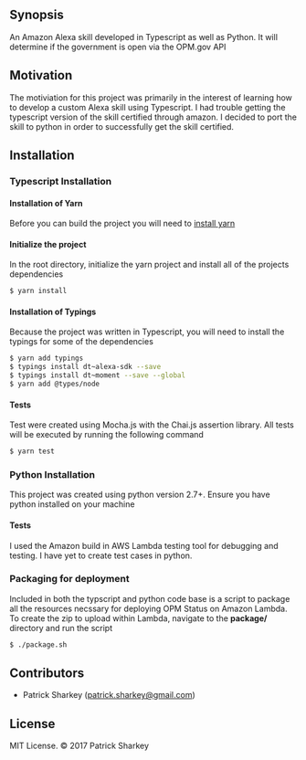 ## Synopsis

An Amazon Alexa skill developed in Typescript as well as Python. It will determine if the government is open via the OPM.gov API

## Motivation

The motiviation for this project was primarily in the interest of learning how to develop a custom Alexa skill using Typescript. I had trouble getting the typescript version of the skill certified through amazon. I decided to port the skill to python in order to successfully get the skill certified.  

## Installation

### Typescript Installation

#### Installation of Yarn

Before you can build the project you will need to [install yarn](https://yarnpkg.com/lang/en/docs/install/)

#### Initialize the project

In the root directory, initialize the yarn project and install all of the projects dependencies

```sh
$ yarn install
```

#### Installation of Typings

Because the project was written in Typescript, you will need to install the typings for some of the dependencies

```sh
$ yarn add typings
$ typings install dt~alexa-sdk --save
$ typings install dt~moment --save --global
$ yarn add @types/node
```

#### Tests

Test were created using Mocha.js with the Chai.js assertion library. All tests will be executed by running the following command

```sh
$ yarn test
```

### Python Installation

This project was created using python version 2.7+. Ensure you have python installed on your machine

#### Tests

I used the Amazon build in AWS Lambda testing tool for debugging and testing. I have yet to create test cases in python. 

### Packaging for deployment

Included in both the typscript and python code base is a script to package all the resources necssary for deploying OPM Status on Amazon Lambda. To create the zip to upload within Lambda, navigate to the **package/** directory and run the script

```sh
$ ./package.sh
```

## Contributors

* Patrick Sharkey (patrick.sharkey@gmail.com)

## License

MIT License. © 2017 Patrick Sharkey
